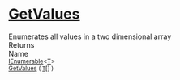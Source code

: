 # [GetValues](./ArrayExtension-100663387.md)

Enumerates all values in a two dimensional array
<br>
Returns<img width=500/>Name
<br>
<sub>[IEnumerable](https://docs.microsoft.com/en-us/dotnet/api/System.Collections.Ienumerable)\<[T](./ArrayExtension-100663387.md)></sub><img width=500/><sub>[GetValues](./ArrayExtension-100663387.md) ( [`T`](./ArrayExtension-100663387.md)[] )</sub><br>



